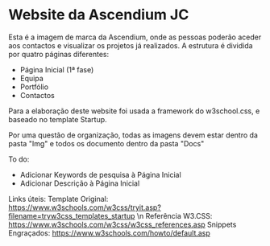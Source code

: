 # Website da Ascendium JC
Esta é a imagem de marca da Ascendium, onde as pessoas poderão aceder aos contactos e visualizar os projetos já realizados.
A estrutura é dividida por quatro páginas diferentes:
- Página Inicial (1ª fase)
- Equipa
- Portfólio
- Contactos

Para a elaboração deste website foi usada a framework do w3school.css, e baseado no template Startup.

Por uma questão de organização, todas as imagens devem estar dentro da pasta "Img" e todos os documento dentro da pasta "Docs"

To do:
- Adicionar Keywords de pesquisa à Página Inicial
- Adicionar Descrição à Página Inicial

Links úteis:
Template Original:   https://www.w3schools.com/w3css/tryit.asp?filename=tryw3css_templates_startup \n
Referência W3.CSS:   https://www.w3schools.com/w3css/w3css_references.asp
Snippets Engraçados: https://www.w3schools.com/howto/default.asp
